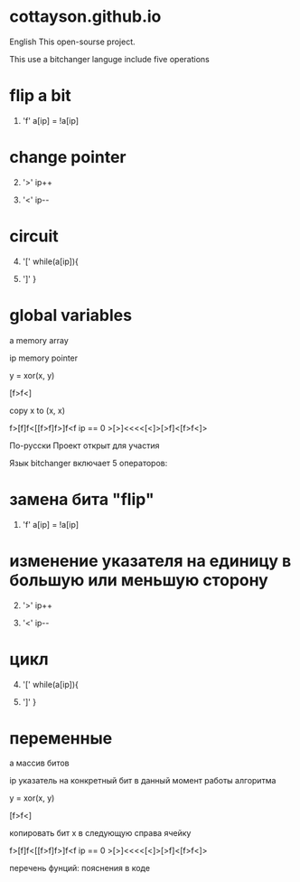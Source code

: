 # cottayson.github.io
English
This open-sourse project. 

This use a bitchanger languge include five operations
# flip a bit

1) 'f'  a[ip] = !a[ip] 

# change pointer

2) '>'  ip++

3) '<'  ip--

# circuit

4) '['  while(a[ip]){

5) ']'  }

# global variables

a  memory array 

ip memory pointer

y = xor(x, y)

[f>f<]

copy x to (x, x)

f>[f]f<[[f>f]f>]f<f ip == 0 >[>]<<<<[<]>[>f]<[f>f<]>

По-русски
Проект открыт для участия

Язык bitchanger включает 5 операторов:
# замена бита "flip"

1) 'f'  a[ip] = !a[ip] 

# изменение указателя на единицу в большую или меньшую сторону

2) '>'  ip++

3) '<'  ip--

# цикл

4) '['  while(a[ip]){

5) ']'  }

# переменные

a  массив битов

ip указатель на конкретный бит в данный момент работы алгоритма

y = xor(x, y)

[f>f<]

копировать бит x в следующую справа ячейку

f>[f]f<[[f>f]f>]f<f ip == 0 >[>]<<<<[<]>[>f]<[f>f<]>

перечень фунций: пояснения в коде
